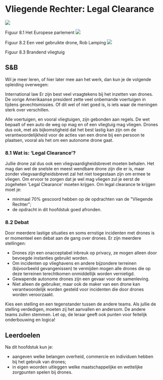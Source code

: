 # Vliegende Rechter: Legal Clearance

![](https://cdn.mathpix.com/cropped/2025_03_08_5ed077e64a86ecc6ed79g-58.jpg?height=369&width=592&top_left_y=475&top_left_x=112)

Figuur 8.1 Het Europese parlement
![](https://cdn.mathpix.com/cropped/2025_03_08_5ed077e64a86ecc6ed79g-58.jpg?height=284&width=589&top_left_y=960&top_left_x=108)

Figuur 8.2 Een veel gebruikte drone, Rob Lamping
![](https://cdn.mathpix.com/cropped/2025_03_08_5ed077e64a86ecc6ed79g-58.jpg?height=467&width=589&top_left_y=1497&top_left_x=111)

Figuur 8.3 Brandend vliegtuig

## S\&B

Wil je meer leren, of hier later mee aan het werk, dan kun je de volgende opleiding overwegen:

International law
Er zijn best veel vraagtekens bij het inzetten van drones. De vorige Amerikaanse president zette veel onbemande voertuigen in tijdens gevechtsmissies. Of dit wel of niet goed is, is iets waar de meningen sterk over verschillen.

Alle voertuigen, en vooral vliegtuigen, zijn gebonden aan regels. De wet bepaalt of een auto de weg op mag en of een vliegtuig mag vliegen. Drones dus ook, met als bijkomstigheid dat het best lastig kan zijn om de verantwoordelijkheid voor de acties van een drone bij een persoon te plaatsen, vooral als het om een autonome drone gaat.

### 8.1 Wat is: ‘Legal Clearance’?

Jullie drone zal dus ook een vliegvaardigheidsbrevet moeten behalen. Het mag dan wel de snelste en meest wendbare drone zijn die er is, maar zonder vliegvaardigheidsbrevet zal het niet toegestaan zijn om ermee te vliegen. Om ervoor te zorgen dat je wel mag vliegen zul je eerst de zogeheten 'Legal Clearance' moeten krijgen. Om legal clearance te krijgen moet je:

- minimaal 70\% gescoord hebben op de opdrachten van de "Vliegende Rechter";
- de opdracht in dit hoofdstuk goed afronden.


### 8.2 Debat

Door meerdere lastige situaties en soms ernstige incidenten met drones is er momenteel een debat aan de gang over drones. Er zijn meerdere stellingen:

- Drones zijn een onacceptabel inbreuk op privacy, ze mogen alleen door bevoegde instanties gebruikt worden.
- Om incidenten op vlieghavens en andere bijzondere terreinen (bijvoorbeeld gevangenissen) te vermijden mogen alle drones die op deze terreinen terechtkomen onmiddellijk worden vernietigd.
- Gewapende autonome drones zijn een gevaar voor de samenleving.
- Niet alleen de gebruiker, maar ook de maker van een drone kan verantwoordelijk worden gesteld voor incidenten die door drones worden veroorzaakt.

Kies een stelling en een tegenstander tussen de andere teams. Als jullie de stelling verdedigen, moeten zij het aanvallen en andersom. De andere teams zullen stemmen. Let op, de leraar geeft ook punten voor feitelijk onderbouwing en logica!

## Leerdoelen

Na dit hoofdstuk kun je:

- aangeven welke belangen overheid, commercie en individuen hebben bij het gebruik van drones;
- in eigen woorden uitleggen welke maatschappelijke en wettelijke zorgpunten spelen bij drones.


